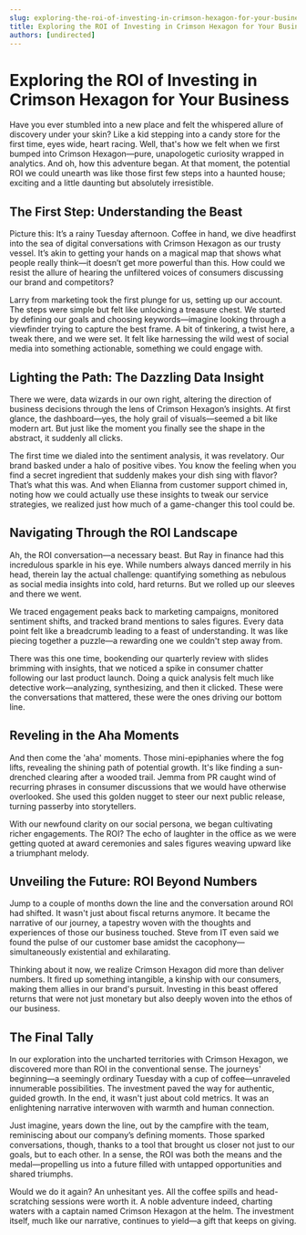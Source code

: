```yaml
---
slug: exploring-the-roi-of-investing-in-crimson-hexagon-for-your-business
title: Exploring the ROI of Investing in Crimson Hexagon for Your Business
authors: [undirected]
---
```


# Exploring the ROI of Investing in Crimson Hexagon for Your Business

Have you ever stumbled into a new place and felt the whispered allure of discovery under your skin? Like a kid stepping into a candy store for the first time, eyes wide, heart racing. Well, that's how we felt when we first bumped into Crimson Hexagon—pure, unapologetic curiosity wrapped in analytics. And oh, how this adventure began. At that moment, the potential ROI we could unearth was like those first few steps into a haunted house; exciting and a little daunting but absolutely irresistible.

## The First Step: Understanding the Beast 

Picture this: It’s a rainy Tuesday afternoon. Coffee in hand, we dive headfirst into the sea of digital conversations with Crimson Hexagon as our trusty vessel. It’s akin to getting your hands on a magical map that shows what people really think—it doesn’t get more powerful than this. How could we resist the allure of hearing the unfiltered voices of consumers discussing our brand and competitors? 

Larry from marketing took the first plunge for us, setting up our account. The steps were simple but felt like unlocking a treasure chest. We started by defining our goals and choosing keywords—imagine looking through a viewfinder trying to capture the best frame. A bit of tinkering, a twist here, a tweak there, and we were set. It felt like harnessing the wild west of social media into something actionable, something we could engage with.

## Lighting the Path: The Dazzling Data Insight

There we were, data wizards in our own right, altering the direction of business decisions through the lens of Crimson Hexagon’s insights. At first glance, the dashboard—yes, the holy grail of visuals—seemed a bit like modern art. But just like the moment you finally see the shape in the abstract, it suddenly all clicks. 

The first time we dialed into the sentiment analysis, it was revelatory. Our brand basked under a halo of positive vibes. You know the feeling when you find a secret ingredient that suddenly makes your dish sing with flavor? That’s what this was. And when Elianna from customer support chimed in, noting how we could actually use these insights to tweak our service strategies, we realized just how much of a game-changer this tool could be.

## Navigating Through the ROI Landscape

Ah, the ROI conversation—a necessary beast. But Ray in finance had this incredulous sparkle in his eye. While numbers always danced merrily in his head, therein lay the actual challenge: quantifying something as nebulous as social media insights into cold, hard returns. But we rolled up our sleeves and there we went.

We traced engagement peaks back to marketing campaigns, monitored sentiment shifts, and tracked brand mentions to sales figures. Every data point felt like a breadcrumb leading to a feast of understanding. It was like piecing together a puzzle—a rewarding one we couldn't step away from.

There was this one time, bookending our quarterly review with slides brimming with insights, that we noticed a spike in consumer chatter following our last product launch. Doing a quick analysis felt much like detective work—analyzing, synthesizing, and then it clicked. These were the conversations that mattered, these were the ones driving our bottom line.

## Reveling in the Aha Moments

And then come the 'aha' moments. Those mini-epiphanies where the fog lifts, revealing the shining path of potential growth. It's like finding a sun-drenched clearing after a wooded trail. Jemma from PR caught wind of recurring phrases in consumer discussions that we would have otherwise overlooked. She used this golden nugget to steer our next public release, turning passerby into storytellers.

With our newfound clarity on our social persona, we began cultivating richer engagements. The ROI? The echo of laughter in the office as we were getting quoted at award ceremonies and sales figures weaving upward like a triumphant melody.

## Unveiling the Future: ROI Beyond Numbers

Jump to a couple of months down the line and the conversation around ROI had shifted. It wasn't just about fiscal returns anymore. It became the narrative of our journey, a tapestry woven with the thoughts and experiences of those our business touched. Steve from IT even said we found the pulse of our customer base amidst the cacophony—simultaneously existential and exhilarating.

Thinking about it now, we realize Crimson Hexagon did more than deliver numbers. It fired up something intangible, a kinship with our consumers, making them allies in our brand's pursuit. Investing in this beast offered returns that were not just monetary but also deeply woven into the ethos of our business.

## The Final Tally

In our exploration into the uncharted territories with Crimson Hexagon, we discovered more than ROI in the conventional sense. The journeys' beginning—a seemingly ordinary Tuesday with a cup of coffee—unraveled innumerable possibilities. The investment paved the way for authentic, guided growth. In the end, it wasn't just about cold metrics. It was an enlightening narrative interwoven with warmth and human connection.

Just imagine, years down the line, out by the campfire with the team, reminiscing about our company’s defining moments. Those sparked conversations, though, thanks to a tool that brought us closer not just to our goals, but to each other. In a sense, the ROI was both the means and the medal—propelling us into a future filled with untapped opportunities and shared triumphs. 

Would we do it again? An unhesitant yes. All the coffee spills and head-scratching sessions were worth it. A noble adventure indeed, charting waters with a captain named Crimson Hexagon at the helm. The investment itself, much like our narrative, continues to yield—a gift that keeps on giving.